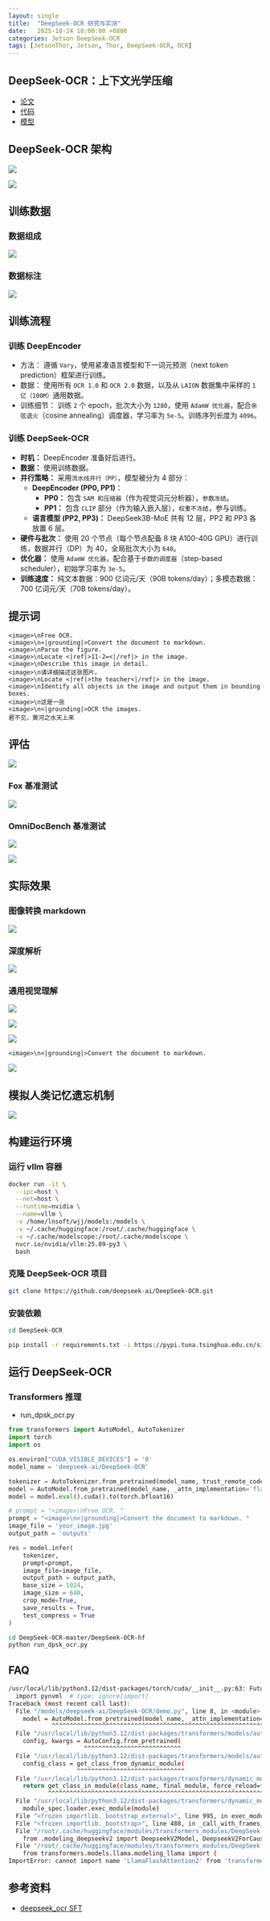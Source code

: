 ```yaml
---
layout: single
title:  "DeepSeek-OCR 研究与实测"
date:   2025-10-24 10:00:00 +0800
categories: Jetson DeepSeek-OCR
tags: [JetsonThor, Jetson, Thor, DeepSeek-OCR, OCR]
---
```


<!--more-->

## DeepSeek-OCR：上下文光学压缩

- [论文](https://github.com/deepseek-ai/DeepSeek-OCR/blob/main/DeepSeek_OCR_paper.pdf)
- [代码](https://github.com/deepseek-ai/DeepSeek-OCR.git)
- [模型](https://huggingface.co/deepseek-ai/DeepSeek-OCR)


## DeepSeek-OCR 架构

![](/images/2025/DeepSeek-OCR/Architecture.jpeg)

![](/images/2025/DeepSeek-OCR/multi-resolution.jpeg)

## 训练数据

### 数据组成

![](/images/2025/DeepSeek-OCR/train-data.jpeg)

### 数据标注

![](/images/2025/DeepSeek-OCR/data-label.jpeg)

## 训练流程

### 训练 DeepEncoder

- 方法： 遵循 `Vary`，使用紧凑语言模型和下一词元预测（next token prediction）框架进行训练。
- 数据： 使用所有 `OCR 1.0` 和 `OCR 2.0` 数据，以及从 `LAION` 数据集中采样的 `1 亿（100M）`通用数据。
- 训练细节： 训练 `2` 个 epoch，批次大小为 `1280`，使用 `AdamW 优化器`，配合`余弦退火`（cosine annealing）调度器，学习率为 `5e-5`。训练序列长度为 `4096`。

### 训练 DeepSeek-OCR

- **时机：** DeepEncoder 准备好后进行。
- **数据：** 使用训练数据。
- **并行策略：** 采用`流水线并行（PP）`，模型被分为 4 部分：
  - **DeepEncoder (PP0, PP1)**：
    - **PP0：** 包含 `SAM 和压缩器`（作为视觉词元分析器），`参数冻结`。
    - **PP1：** 包含 `CLIP` 部分（作为输入嵌入层），`权重不冻结`，参与训练。
  - **语言模型 (PP2, PP3)：** DeepSeek3B-MoE 共有 12 层，PP2 和 PP3 各放置 6 层。
- **硬件与批次：** 使用 20 个节点（每个节点配备 8 块 A100-40G GPU）进行训练，数据并行（DP）为 40，全局批次大小为 `640`。
- **优化器：** 使用 `AdamW 优化器`，配合基于`步数的调度器`（step-based scheduler），初始学习率为 `3e-5`。
- **训练速度：** 纯文本数据：900 亿词元/天（90B tokens/day）；多模态数据：700 亿词元/天（70B tokens/day）。


## 提示词

```
<image>\nFree OCR.
<image>\n<|grounding|>Convert the document to markdown.
<image>\nParse the figure.
<image>\nLocate <|ref|>11-2=<|/ref|> in the image.
<image>\nDescribe this image in detail.
<image>\n请详细描述这张图片。
<image>\nLocate <|ref|>the teacher<|/ref|> in the image.
<image>\nIdentify all objects in the image and output them in bounding boxes.
<image>\n这是一张
<image>\n<|grounding|>OCR the images.
君不见，黄河之水天上来
```


## 评估

![](/images/2025/DeepSeek-OCR/eval.png)

### Fox 基准测试

![](/images/2025/DeepSeek-OCR/fox-eval.jpeg)

### OmniDocBench 基准测试

![](/images/2025/DeepSeek-OCR/OmniDocBench1.jpeg)

![](/images/2025/DeepSeek-OCR/OmniDocBench2.jpeg)


## 实际效果

### 图像转换 markdown
![](/images/2025/DeepSeek-OCR/image-to-markdown.jpeg)

### 深度解析

![](/images/2025/DeepSeek-OCR/deep-parse.jpeg)

### 通用视觉理解

![](/images/2025/DeepSeek-OCR/general-vision-understanding.jpeg)

![](/images/2025/DeepSeek-OCR/english-ocr.jpeg)

![](/images/2025/DeepSeek-OCR/image-to-markdown-table.jpeg)

`<image>\n<|grounding|>Convert the document to markdown.`

![](/images/2025/DeepSeek-OCR/image-to-math.jpeg)

## 模拟人类记忆遗忘机制

![](/images/2025/DeepSeek-OCR/forgetting-mechanisms.jpeg)


## 构建运行环境

### 运行 vllm 容器

```bash
docker run -it \
  --ipc=host \
  --net=host \
  --runtime=nvidia \
  --name=vllm \
  -v /home/lnsoft/wjj/models:/models \
  -v ~/.cache/huggingface:/root/.cache/huggingface \
  -v ~/.cache/modelscope:/root/.cache/modelscope \
  nvcr.io/nvidia/vllm:25.09-py3 \
  bash
```

### 克隆 DeepSeek-OCR 项目

```bash
git clone https://github.com/deepseek-ai/DeepSeek-OCR.git
```

### 安装依赖

```bash
cd DeepSeek-OCR

pip install -r requirements.txt -i https://pypi.tuna.tsinghua.edu.cn/simple
```


## 运行 DeepSeek-OCR

### Transformers 推理

- run_dpsk_ocr.py

```py
from transformers import AutoModel, AutoTokenizer
import torch
import os

os.environ["CUDA_VISIBLE_DEVICES"] = '0'
model_name = 'deepseek-ai/DeepSeek-OCR'

tokenizer = AutoTokenizer.from_pretrained(model_name, trust_remote_code=True)
model = AutoModel.from_pretrained(model_name, _attn_implementation='flash_attention_2', trust_remote_code=True, use_safetensors=True)
model = model.eval().cuda().to(torch.bfloat16)

# prompt = "<image>\nFree OCR. "
prompt = "<image>\n<|grounding|>Convert the document to markdown. "
image_file = 'your_image.jpg'
output_path = 'outputs'

res = model.infer(
    tokenizer, 
    prompt=prompt, 
    image_file=image_file, 
    output_path = output_path, 
    base_size = 1024, 
    image_size = 640, 
    crop_mode=True, 
    save_results = True, 
    test_compress = True
)
```

```bash
cd DeepSeek-OCR-master/DeepSeek-OCR-hf
python run_dpsk_ocr.py
```


## FAQ

```bash
/usr/local/lib/python3.12/dist-packages/torch/cuda/__init__.py:63: FutureWarning: The pynvml package is deprecated. Please install nvidia-ml-py instead. If you did not install pynvml directly, please report this to the maintainers of the package that installed pynvml for you.
  import pynvml  # type: ignore[import]
Traceback (most recent call last):
  File "/models/deepseek-ai/DeepSeek-OCR/demo.py", line 8, in <module>
    model = AutoModel.from_pretrained(model_name, _attn_implementation='flash_attention_2', trust_remote_code=True, use_safetensors=True)
            ^^^^^^^^^^^^^^^^^^^^^^^^^^^^^^^^^^^^^^^^^^^^^^^^^^^^^^^^^^^^^^^^^^^^^^^^^^^^^^^^^^^^^^^^^^^^^^^^^^^^^^^^^^^^^^^^^^^^^^^^^^^^^
  File "/usr/local/lib/python3.12/dist-packages/transformers/models/auto/auto_factory.py", line 547, in from_pretrained
    config, kwargs = AutoConfig.from_pretrained(
                     ^^^^^^^^^^^^^^^^^^^^^^^^^^^
  File "/usr/local/lib/python3.12/dist-packages/transformers/models/auto/configuration_auto.py", line 1264, in from_pretrained
    config_class = get_class_from_dynamic_module(
                   ^^^^^^^^^^^^^^^^^^^^^^^^^^^^^^
  File "/usr/local/lib/python3.12/dist-packages/transformers/dynamic_module_utils.py", line 582, in get_class_from_dynamic_module
    return get_class_in_module(class_name, final_module, force_reload=force_download)
           ^^^^^^^^^^^^^^^^^^^^^^^^^^^^^^^^^^^^^^^^^^^^^^^^^^^^^^^^^^^^^^^^^^^^^^^^^^
  File "/usr/local/lib/python3.12/dist-packages/transformers/dynamic_module_utils.py", line 277, in get_class_in_module
    module_spec.loader.exec_module(module)
  File "<frozen importlib._bootstrap_external>", line 995, in exec_module
  File "<frozen importlib._bootstrap>", line 488, in _call_with_frames_removed
  File "/root/.cache/huggingface/modules/transformers_modules/DeepSeek-OCR/modeling_deepseekocr.py", line 1, in <module>
    from .modeling_deepseekv2 import DeepseekV2Model, DeepseekV2ForCausalLM
  File "/root/.cache/huggingface/modules/transformers_modules/DeepSeek-OCR/modeling_deepseekv2.py", line 37, in <module>
    from transformers.models.llama.modeling_llama import (
ImportError: cannot import name 'LlamaFlashAttention2' from 'transformers.models.llama.modeling_llama' (/usr/local/lib/python3.12/dist-packages/transformers/models/llama/modeling_llama.py). Did you mean: 'LlamaAttention'?
```

## 参考资料
- [deepseek_ocr SFT](https://github.com/modelscope/ms-swift/tree/main/examples/models/deepseek_ocr)
